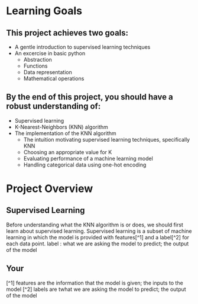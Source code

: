 # Learning Goals
## This project achieves two goals:
 - A gentle introduction to supervised learning techniques
 - An excercise in basic python
    - Abstraction
    - Functions
    - Data representation
    - Mathematical operations
 ## By the end of this project, you should have a robust understanding of:
   - Supervised learning
   - K-Nearest-Neighbors (KNN) algorithm
   - The implementation of the KNN algorithm
      - The intuition motivating supervised learning techniques, specifically KNN
      - Choosing an appropriate value for K
      - Evaluating performance of a machine learning model
      - Handling categorical data using one-hot encoding
# Project Overview
## Supervised Learning
 Before understanding what the KNN algorithm is or does, we should first learn about supervised learning. Supervised learning is a subset of machine learning in which the model is provided with features[^1] and a label[^2] for each data point.
 label
 : what we are asking the model to predict; the output of the model
## Your 

[^1] features are the information that the model is given; the inputs to the model
[^2] labels are twhat we are asking the model to predict; the output of the model
